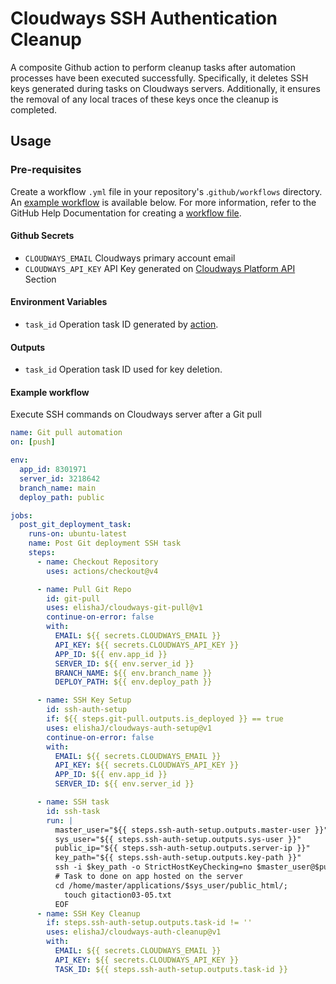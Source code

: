 
# Cloudways SSH Authentication Cleanup
A composite Github action to perform cleanup tasks after automation processes have been executed successfully. Specifically, it deletes SSH keys generated during tasks on Cloudways servers. Additionally, it ensures the removal of any local traces of these keys once the cleanup is completed.

## Usage

### Pre-requisites
Create a workflow `.yml` file in your repository's .`github/workflows` directory. An [example workflow](#example-workflow) is available below. For more information, refer to the GitHub Help Documentation for creating a [workflow file](https://docs.github.com/en/actions/using-workflows).

#### Github Secrets
* `CLOUDWAYS_EMAIL` Cloudways primary account email
* `CLOUDWAYS_API_KEY` API Key generated on [Cloudways Platform API](https://support.cloudways.com/en/articles/5136065-how-to-use-the-cloudways-api) Section

#### Environment Variables
* `task_id` Operation task ID generated by [action](https://github.com/elishaJ/cloudways-auth-setup).

#### Outputs
* `task_id` Operation task ID used for key deletion.

#### Example workflow
Execute SSH commands on Cloudways server after a Git pull
```yaml
name: Git pull automation
on: [push]

env:
  app_id: 8301971
  server_id: 3218642
  branch_name: main
  deploy_path: public

jobs:
  post_git_deployment_task:
    runs-on: ubuntu-latest
    name: Post Git deployment SSH task
    steps:
      - name: Checkout Repository
        uses: actions/checkout@v4

      - name: Pull Git Repo
        id: git-pull
        uses: elishaJ/cloudways-git-pull@v1
        continue-on-error: false
        with:
          EMAIL: ${{ secrets.CLOUDWAYS_EMAIL }}
          API_KEY: ${{ secrets.CLOUDWAYS_API_KEY }}
          APP_ID: ${{ env.app_id }}
          SERVER_ID: ${{ env.server_id }}
          BRANCH_NAME: ${{ env.branch_name }}
          DEPLOY_PATH: ${{ env.deploy_path }}

      - name: SSH Key Setup
        id: ssh-auth-setup
        if: ${{ steps.git-pull.outputs.is_deployed }} == true
        uses: elishaJ/cloudways-auth-setup@v1
        continue-on-error: false
        with:
          EMAIL: ${{ secrets.CLOUDWAYS_EMAIL }}
          API_KEY: ${{ secrets.CLOUDWAYS_API_KEY }}
          APP_ID: ${{ env.app_id }}
          SERVER_ID: ${{ env.server_id }}

      - name: SSH task
        id: ssh-task
        run: | 
          master_user="${{ steps.ssh-auth-setup.outputs.master-user }}"
          sys_user="${{ steps.ssh-auth-setup.outputs.sys-user }}"
          public_ip="${{ steps.ssh-auth-setup.outputs.server-ip }}"
          key_path="${{ steps.ssh-auth-setup.outputs.key-path }}"
          ssh -i $key_path -o StrictHostKeyChecking=no $master_user@$public_ip 'bash -s' <<EOF
          # Task to done on app hosted on the server
          cd /home/master/applications/$sys_user/public_html/;
            touch gitaction03-05.txt
          EOF
      - name: SSH Key Cleanup
        if: steps.ssh-auth-setup.outputs.task-id != ''
        uses: elishaJ/cloudways-auth-cleanup@v1
        with:
          EMAIL: ${{ secrets.CLOUDWAYS_EMAIL }}
          API_KEY: ${{ secrets.CLOUDWAYS_API_KEY }}
          TASK_ID: ${{ steps.ssh-auth-setup.outputs.task-id }}
```
